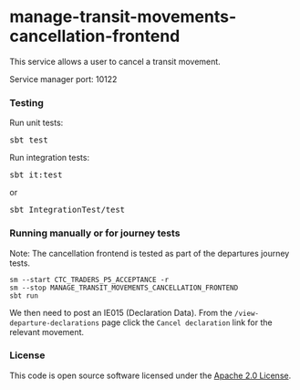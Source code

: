 
# manage-transit-movements-cancellation-frontend

This service allows a user to cancel a transit movement.

Service manager port: 10122

### Testing

Run unit tests:
<pre>sbt test</pre>  
Run integration tests:  
<pre>sbt it:test</pre>  
or
<pre>sbt IntegrationTest/test</pre> 

### Running manually or for journey tests

Note: The cancellation frontend is tested as part of the departures journey tests.

    sm --start CTC_TRADERS_P5_ACCEPTANCE -r
    sm --stop MANAGE_TRANSIT_MOVEMENTS_CANCELLATION_FRONTEND
    sbt run

We then need to post an IE015 (Declaration Data). From the `/view-departure-declarations` page click the `Cancel declaration` link for the relevant movement.

### License

This code is open source software licensed under the [Apache 2.0 License]("http://www.apache.org/licenses/LICENSE-2.0.html").

